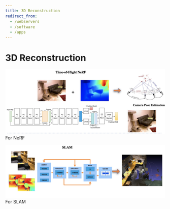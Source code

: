 ```yaml
---
title: 3D Reconstruction
redirect_from:
  - /webservers
  - /software
  - /apps
---
```


# <i class="fas fa-tools"></i> 3D Reconstruction

![NeRF](/images/projects/NeRF.jpg)
For NeRF<br>


![SLAM](/images/projects/SLAM.jpg)
For SLAM


<!-- section break -->

